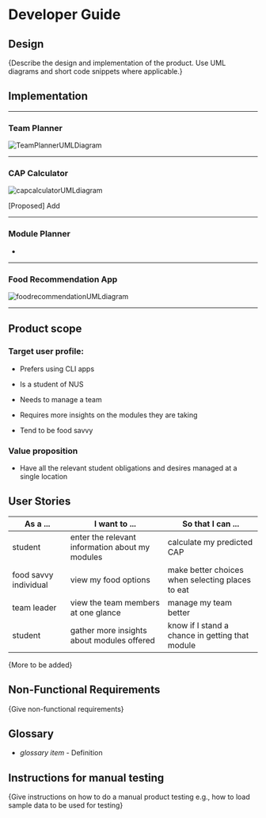 # Developer Guide

## Design

{Describe the design and implementation of the product. Use UML diagrams and short code snippets where applicable.}


## Implementation
***
### Team Planner 
![TeamPlannerUMLDiagram](https://user-images.githubusercontent.com/77476414/112348803-216ad580-8d03-11eb-81c8-aca30baa17e6.jpg)

***
### CAP Calculator

![capcalculatorUMLdiagram](https://user-images.githubusercontent.com/77471508/112191169-b35dda00-8c40-11eb-9365-b158aaca6f6a.jpg)

   [Proposed] Add 

***
### Module Planner

*
***

### Food Recommendation App

![foodrecommendationUMLdiagram](https://user-images.githubusercontent.com/57632786/112334326-4c9af800-8cf6-11eb-892f-5599f927b551.png)

***

## Product scope
### Target user profile:

 * Prefers using CLI apps

 * Is a student of NUS

 * Needs to manage a team
 
 * Requires more insights on the modules they are taking

 * Tend to be food savvy 


### Value proposition

* Have all the relevant student obligations and desires managed at a single location

## User Stories

| As a ... | I want to ... | So that I can ...|
|----------|---------------|------------------|
|student|enter the relevant information about my modules|calculate my predicted CAP|
|food savvy individual|view my food options|make better choices when selecting places to eat|
|team leader|view the team members at one glance|manage my team better|
|student|gather more insights about modules offered|know if I stand a chance in getting that module|
{More to be added}
## Non-Functional Requirements

{Give non-functional requirements}

## Glossary

* *glossary item* - Definition

## Instructions for manual testing

{Give instructions on how to do a manual product testing e.g., how to load sample data to be used for testing}
